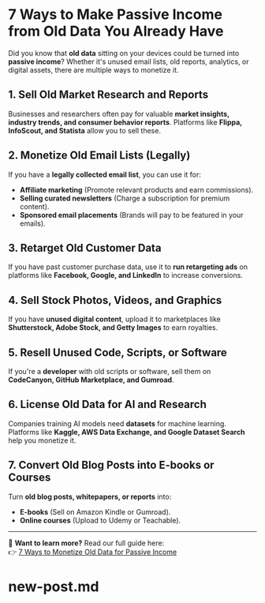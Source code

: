 # 7 Ways to Make Passive Income from Old Data You Already Have  

Did you know that **old data** sitting on your devices could be turned into **passive income**? Whether it's unused email lists, old reports, analytics, or digital assets, there are multiple ways to monetize it.  

## 1. Sell Old Market Research and Reports  
Businesses and researchers often pay for valuable **market insights, industry trends, and consumer behavior reports**. Platforms like **Flippa, InfoScout, and Statista** allow you to sell these.  

## 2. Monetize Old Email Lists (Legally)  
If you have a **legally collected email list**, you can use it for:  
- **Affiliate marketing** (Promote relevant products and earn commissions).  
- **Selling curated newsletters** (Charge a subscription for premium content).  
- **Sponsored email placements** (Brands will pay to be featured in your emails).  

## 3. Retarget Old Customer Data  
If you have past customer purchase data, use it to **run retargeting ads** on platforms like **Facebook, Google, and LinkedIn** to increase conversions.  

## 4. Sell Stock Photos, Videos, and Graphics  
If you have **unused digital content**, upload it to marketplaces like **Shutterstock, Adobe Stock, and Getty Images** to earn royalties.  

## 5. Resell Unused Code, Scripts, or Software  
If you're a **developer** with old scripts or software, sell them on **CodeCanyon, GitHub Marketplace, and Gumroad**.  

## 6. License Old Data for AI and Research  
Companies training AI models need **datasets** for machine learning. Platforms like **Kaggle, AWS Data Exchange, and Google Dataset Search** help you monetize it.  

## 7. Convert Old Blog Posts into E-books or Courses  
Turn **old blog posts, whitepapers, or reports** into:  
- **E-books** (Sell on Amazon Kindle or Gumroad).  
- **Online courses** (Upload to Udemy or Teachable).  

---

🚀 **Want to learn more?** Read our full guide here:  
👉 [7 Ways to Monetize Old Data for Passive Income](https://myzmoneymagnet.com/monetize-old-data-for-passive-income/)  

# new-post.md
